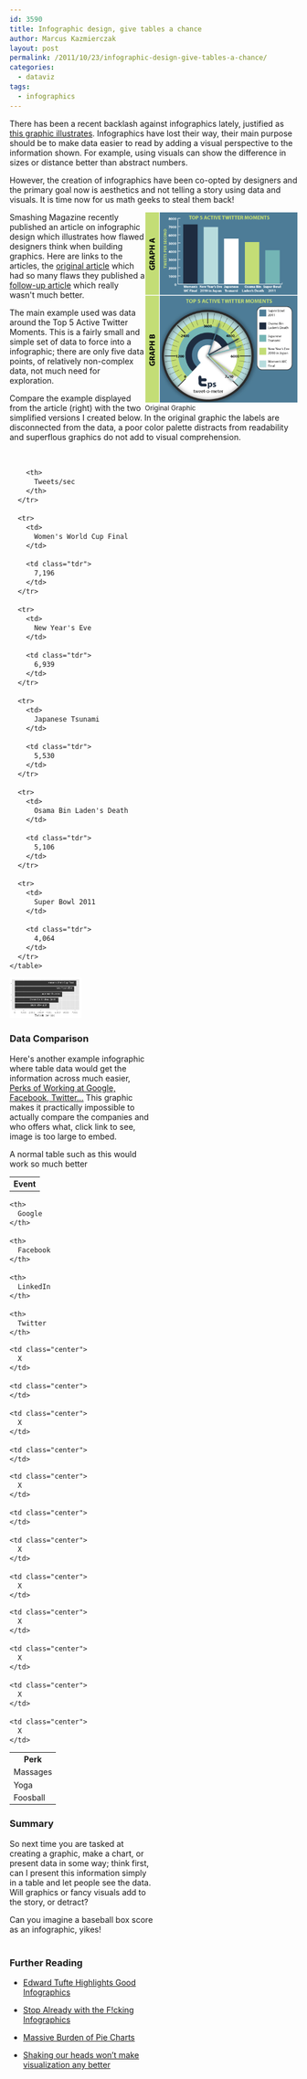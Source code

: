 ```yaml
---
id: 3590
title: Infographic design, give tables a chance
author: Marcus Kazmierczak
layout: post
permalink: /2011/10/23/infographic-design-give-tables-a-chance/
categories:
  - dataviz
tags:
  - infographics
---
```

There has been a recent backlash against infographics lately, justified as [this graphic illustrates][1]. Infographics have lost their way, their main purpose should be to make data easier to read by adding a visual perspective to the information shown. For example, using visuals can show the difference in sizes or distance better than abstract numbers.

However, the creation of infographics have been co-opted by designers and the primary goal now is aesthetics and not telling a story using data and visuals. It is time now for us math geeks to steal them back!

<div style="float:right">
  <img style="float:right" src="/images/tweet-o-meter-uptodatenew.gif" width="267" height="333" /><br /> <small>Original Graphic</small>
</div>

Smashing Magazine recently published an article on infographic design which illustrates how flawed designers think when building graphics. Here are links to the articles, the [original article][2] which had so many flaws they published a [follow-up article][3] which really wasn't much better.

The main example used was data around the Top 5 Active Twitter Moments. This is a fairly small and simple set of data to force into a infographic; there are only five data points, of relatively non-complex data, not much need for exploration.

Compare the example displayed from the article (right) with the two simplified versions I created below. In the original graphic the labels are disconnected from the data, a poor color palette distracts from readability and superflous graphics do not add to visual comprehension.  
<br clear="all" />

<div class="clear">
  <div style="float:left;width:50%">
    <table class="datatable">
      <tr>
        <th>
          Event
        </th>

        <th>
          Tweets/sec
        </th>
      </tr>

      <tr>
        <td>
          Women's World Cup Final
        </td>

        <td class="tdr">
          7,196
        </td>
      </tr>

      <tr>
        <td>
          New Year's Eve
        </td>

        <td class="tdr">
          6,939
        </td>
      </tr>

      <tr>
        <td>
          Japanese Tsunami
        </td>

        <td class="tdr">
          5,530
        </td>
      </tr>

      <tr>
        <td>
          Osama Bin Laden's Death
        </td>

        <td class="tdr">
          5,106
        </td>
      </tr>

      <tr>
        <td>
          Super Bowl 2011
        </td>

        <td class="tdr">
          4,064
        </td>
      </tr>
    </table>
  </div>

  <div style="float:left;width:50%">
    <img src="/images/tweets_per_second.png" title="Tweets per second" alt="horizontal bar chart" />
  </div>
</div>

<br clear="all"/>

### Data Comparison

Here's another example infographic where table data would get the information across much easier, [Perks of Working at Google, Facebook, Twitter&#8230;][4] This graphic makes it practically impossible to actually compare the companies and who offers what, click link to see, image is too large to embed.

A normal table such as this would work so much better

<table class="datatable">
  <tr>
    <th>
      Perk
    </th>

    <th>
      Google
    </th>

    <th>
      Facebook
    </th>

    <th>
      LinkedIn
    </th>

    <th>
      Twitter
    </th>
  </tr>

  <tr>
    <td>
      Massages
    </td>

    <td class="center">
      X
    </td>

    <td class="center">
    </td>

    <td class="center">
      X
    </td>

    <td class="center">
    </td>
  </tr>

  <tr>
    <td>
      Yoga
    </td>

    <td class="center">
      X
    </td>

    <td class="center">
    </td>

    <td class="center">
      X
    </td>

    <td class="center">
      X
    </td>
  </tr>

  <tr>
    <td>
      Foosball
    </td>

    <td class="center">
      X
    </td>

    <td class="center">
      X
    </td>

    <td class="center">
      X
    </td>

    <td class="center">
      X
    </td>
  </tr>
</table>



### Summary

So next time you are tasked at creating a graphic, make a chart, or present data in some way; think first, can I present this information simply in a table and let people see the data. Will graphics or fancy visuals add to the story, or detract?

Can you imagine a baseball box score as an infographic, yikes!  
<br clear="all" />

### Further Reading

  * [Edward Tufte Highlights Good Infographics][5]

  * [Stop Already with the F!cking Infographics][6]

  * [Massive Burden of Pie Charts][7]

  * [Shaking our heads won’t make visualization any better][8]

 [1]: http://www.nytimes.com/interactive/2011/10/09/magazine/09-mag-direstraits.html
 [2]: http://www.smashingmagazine.com/2011/10/14/the-dos-and-donts-of-infographic-design/
 [3]: http://www.smashingmagazine.com/2011/10/21/the-do%E2%80%99s-and-don%E2%80%99ts-of-infographic-design-revisited/
 [4]: http://mashable.com/2011/10/17/google-facebook-twitter-linkedin-perks-infographic/
 [5]: http://www.edwardtufte.com/bboard/q-and-a-fetch-msg?msg_id=0002w4&topic_id=1&topic=
 [6]: http://gizmodo.com/5846087/stop-already-with-the-fcking-infographics
 [7]: http://junkcharts.typepad.com/junk_charts/2011/10/the-massive-burden-of-pie-charts.html
 [8]: http://fellinlovewithdata.com/reflections/shaking-heads

